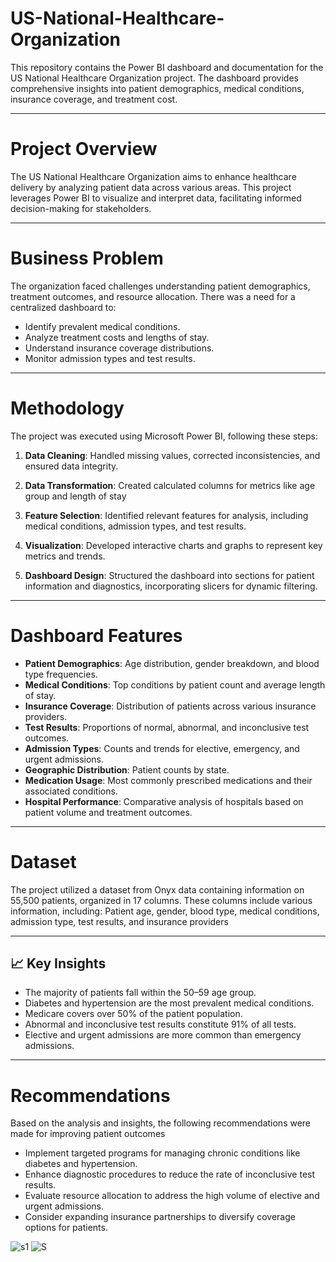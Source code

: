 # US-National-Healthcare-Organization
This repository contains the Power BI dashboard and documentation for the US National Healthcare Organization project. The dashboard provides comprehensive insights into patient demographics, medical conditions, insurance coverage, and treatment cost.

---

# Project Overview

The US National Healthcare Organization aims to enhance healthcare delivery by analyzing patient data across various areas. This project leverages Power BI to visualize and interpret data, facilitating informed decision-making for stakeholders.

---

# Business Problem

The organization faced challenges understanding patient demographics, treatment outcomes, and resource allocation. There was a need for a centralized dashboard to:

* Identify prevalent medical conditions.
* Analyze treatment costs and lengths of stay.
* Understand insurance coverage distributions.
* Monitor admission types and test results.

---

# Methodology

The project was executed using Microsoft Power BI, following these steps:

1. **Data Cleaning**: Handled missing values, corrected inconsistencies, and ensured data integrity.

2. **Data Transformation**: Created calculated columns for metrics like age group and length of stay

3. **Feature Selection**: Identified relevant features for analysis, including medical conditions, admission types, and test results.

4. **Visualization**: Developed interactive charts and graphs to represent key metrics and trends.

5. **Dashboard Design**: Structured the dashboard into sections for patient information and diagnostics, incorporating slicers for dynamic filtering.

---

# Dashboard Features

* **Patient Demographics**: Age distribution, gender breakdown, and blood type frequencies.
* **Medical Conditions**: Top conditions by patient count and average length of stay.
* **Insurance Coverage**: Distribution of patients across various insurance providers.
* **Test Results**: Proportions of normal, abnormal, and inconclusive test outcomes.
* **Admission Types**: Counts and trends for elective, emergency, and urgent admissions.
* **Geographic Distribution**: Patient counts by state.
* **Medication Usage**: Most commonly prescribed medications and their associated conditions.
* **Hospital Performance**: Comparative analysis of hospitals based on patient volume and treatment outcomes.

---

# Dataset

The project utilized a dataset from Onyx data containing information on 55,500 patients, organized in 17 columns. These columns include various information, including: Patient age, gender, blood type, medical conditions, admission type, test results, and insurance providers

---

## 📈 Key Insights

* The majority of patients fall within the 50–59 age group.
* Diabetes and hypertension are the most prevalent medical conditions.
* Medicare covers over 50% of the patient population.
* Abnormal and inconclusive test results constitute 91% of all tests.
* Elective and urgent admissions are more common than emergency admissions.

---

# Recommendations
Based on the analysis and insights, the following recommendations were made for improving patient outcomes
* Implement targeted programs for managing chronic conditions like diabetes and hypertension.
* Enhance diagnostic procedures to reduce the rate of inconclusive test results.
* Evaluate resource allocation to address the high volume of elective and urgent admissions.
* Consider expanding insurance partnerships to diversify coverage options for patients.


![s1](https://github.com/user-attachments/assets/0c9cb82d-ae33-4b6c-9346-44319c3ec5e1)
![S](https://github.com/user-attachments/assets/f6612b58-52c5-4c7e-b116-f88eeb1f44ff)




